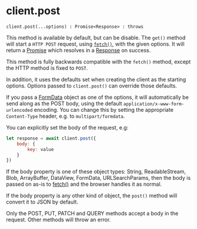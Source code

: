 # client.post

```
client.post(...options) : Promise<Response> : throws
```

This method is available by default, but can be disable. The `get()` method will start a `HTTP POST` request, using [`fetch()`](https://developer.mozilla.org/en-US/docs/Web/API/fetch), with the given options. It will return a [Promise](https://developer.mozilla.org/en-US/docs/Web/JavaScript/Reference/Global_Objects/Promise) which resolves in a [Response](../response/README.md) on success.

This method is fully backwards compatible with the `fetch()` method, except the HTTP method is fixed to `POST`.

In addition, it uses the defaults set when creating the client as the starting options. Options passed to `client.post()` can override those defaults.

If you pass a [FormData](../formdata/README.md) object as one of the options, it will automatically be send along as the POST body, using the default `application/x-www-form-urlencoded` encoding. You can change this by setting the appropriate `Content-Type` header, e.g. to `multipart/formdata`.

You can explicitly set the body of the request, e.g:

```javascript
let response = await client.post({
	body: {
		key: value
	}
})
```

If the body property is one of these object types: String, ReadableStream, Blob, ArrayBuffer, DataView, FormData, URLSearchParams, then the body is passed on as-is to [fetch()]() and the browser handles it as normal.

If the body property is any other kind of object, the `post()` method will convert it to JSON by default.

Only the POST, PUT, PATCH and QUERY methods accept a body in the request. Other methods will throw an error.

